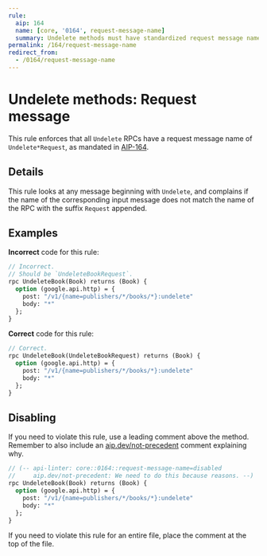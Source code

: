 ```yaml
---
rule:
  aip: 164
  name: [core, '0164', request-message-name]
  summary: Undelete methods must have standardized request message names.
permalink: /164/request-message-name
redirect_from:
  - /0164/request-message-name
---
```


# Undelete methods: Request message

This rule enforces that all `Undelete` RPCs have a request message name of
`Undelete*Request`, as mandated in [AIP-164][].

## Details

This rule looks at any message beginning with `Undelete`, and complains
if the name of the corresponding input message does not match the name of the
RPC with the suffix `Request` appended.

## Examples

**Incorrect** code for this rule:

```proto
// Incorrect.
// Should be `UndeleteBookRequest`.
rpc UndeleteBook(Book) returns (Book) {
  option (google.api.http) = {
    post: "/v1/{name=publishers/*/books/*}:undelete"
    body: "*"
  };
}
```

**Correct** code for this rule:

```proto
// Correct.
rpc UndeleteBook(UndeleteBookRequest) returns (Book) {
  option (google.api.http) = {
    post: "/v1/{name=publishers/*/books/*}:undelete"
    body: "*"
  };
}
```

## Disabling

If you need to violate this rule, use a leading comment above the method.
Remember to also include an [aip.dev/not-precedent][] comment explaining why.

```proto
// (-- api-linter: core::0164::request-message-name=disabled
//     aip.dev/not-precedent: We need to do this because reasons. --)
rpc UndeleteBook(Book) returns (Book) {
  option (google.api.http) = {
    post: "/v1/{name=publishers/*/books/*}:undelete"
    body: "*"
  };
}
```

If you need to violate this rule for an entire file, place the comment at the
top of the file.

[aip-164]: https://aip.dev/164
[aip.dev/not-precedent]: https://aip.dev/not-precedent
